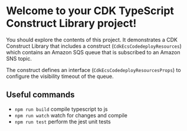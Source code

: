 # Welcome to your CDK TypeScript Construct Library project!

You should explore the contents of this project. It demonstrates a CDK Construct Library that includes a construct (`CdkEcsCodedeployResources`)
which contains an Amazon SQS queue that is subscribed to an Amazon SNS topic.

The construct defines an interface (`CdkEcsCodedeployResourcesProps`) to configure the visibility timeout of the queue.

## Useful commands

 * `npm run build`   compile typescript to js
 * `npm run watch`   watch for changes and compile
 * `npm run test`    perform the jest unit tests